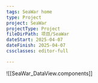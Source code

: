 ```yaml
---
tags: SeaWar home
type: Project
project: SeaWar
projectType: Project
fileDirPath: 项目/SeaWar
dateStart: 2025-04-07
dateFinish: 2025-04-07
cssclasses: editor-full

---
```

![[SeaWar_DataView.components]]